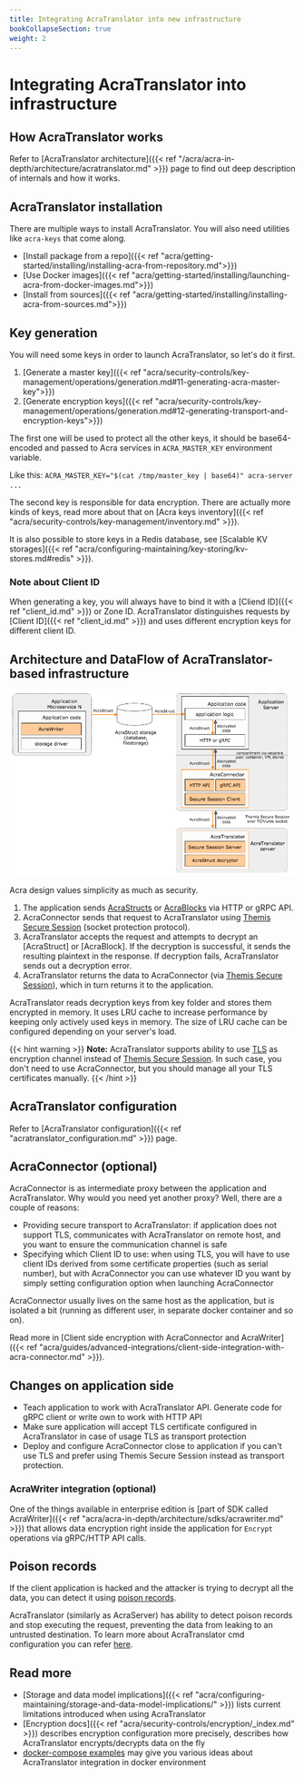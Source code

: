 ```yaml
---
title: Integrating AcraTranslator into new infrastructure
bookCollapseSection: true
weight: 2
---
```


# Integrating AcraTranslator into infrastructure

## How AcraTranslator works

Refer to [AcraTranslator architecture]({{< ref "/acra/acra-in-depth/architecture/acratranslator.md" >}}) page to find out
deep description of internals and how it works.

## AcraTranslator installation

There are multiple ways to install AcraTranslator.
You will also need utilities like `acra-keys` that come along.

* [Install package from a repo]({{< ref "acra/getting-started/installing/installing-acra-from-repository.md">}})
* [Use Docker images]({{< ref "acra/getting-started/installing/launching-acra-from-docker-images.md">}})
* [Install from sources]({{< ref "acra/getting-started/installing/installing-acra-from-sources.md">}})

## Key generation

You will need some keys in order to launch AcraTranslator, so let's do it first.

1. [Generate a master key]({{< ref "acra/security-controls/key-management/operations/generation.md#11-generating-acra-master-key">}})
2. [Generate encryption keys]({{< ref "acra/security-controls/key-management/operations/generation.md#12-generating-transport-and-encryption-keys">}})

The first one will be used to protect all the other keys,
it should be base64-encoded and passed to Acra services in `ACRA_MASTER_KEY` environment variable.

Like this: `ACRA_MASTER_KEY="$(cat /tmp/master_key | base64)" acra-server ...`

The second key is responsible for data encryption.
There are actually more kinds of keys, read more about that on
[Acra keys inventory]({{< ref "acra/security-controls/key-management/inventory.md" >}}).

It is also possible to store keys in a Redis database, see
[Scalable KV storages]({{< ref "acra/configuring-maintaining/key-storing/kv-stores.md#redis" >}}).

### Note about Client ID

When generating a key, you will always have to bind it with a [Cliend ID]({{< ref "client_id.md" >}}) or Zone ID.
AcraTranslator distinguishes requests by [Client ID]({{< ref "client_id.md" >}}) and uses different encryption keys for 
different client ID.

## Architecture and DataFlow of AcraTranslator-based infrastructure

![](/files/data-flow/acra-archi-translator-writer.png)

Acra design values simplicity as much as security.

1. The application sends [AcraStructs] or [AcraBlocks] via HTTP or gRPC API.
2. AcraConnector sends that request to AcraTranslator using [Themis Secure Session] (socket protection protocol).
3. AcraTranslator accepts the request and attempts to decrypt an [AcraStruct] or [AcraBlock]. If the decryption is
   successful, it sends the resulting plaintext in the response. If decryption fails, AcraTranslator sends out a
   decryption error.
4. AcraTranslator returns the data to AcraConnector (via [Themis Secure Session]), which in turn returns it to the application.

AcraTranslator reads decryption keys from key folder and stores them encrypted in memory. It uses LRU cache to increase
performance by keeping only actively used keys in memory. The size of LRU cache can be configured depending on your
server's load.

{{< hint warning >}}
**Note:**
AcraTranslator supports ability to use [TLS] as encryption channel instead of [Themis Secure Session].
In such case, you don't need to use AcraConnector, but you should manage all your TLS certificates manually.
{{< /hint >}}

## AcraTranslator configuration

Refer to [AcraTranslator configuration]({{< ref "acratranslator_configuration.md" >}}) page.

## AcraConnector (optional)

AcraConnector is as intermediate proxy between the application and AcraTranslator.
Why would you need yet another proxy? Well, there are a couple of reasons:

* Providing secure transport to AcraTranslator:
  if application does not support TLS, communicates with AcraTranslator on remote host, and you want to ensure the 
  communication channel is safe
* Specifying which Client ID to use:
  when using TLS, you will have to use client IDs derived from some certificate properties (such as serial number),
  but with AcraConnector you can use whatever ID you want by simply setting configuration option when launching AcraConnector

AcraConnector usually lives on the same host as the application, but is isolated a bit
(running as different user, in separate docker container and so on).

Read more in [Client side encryption with AcraConnector and AcraWriter]({{< ref "acra/guides/advanced-integrations/client-side-integration-with-acra-connector.md" >}}).

## Changes on application side

* Teach application to work with AcraTranslator API. Generate code for gRPC client or write own to work with HTTP API
* Make sure application will accept TLS certificate configured in AcraTranslator in case of usage TLS as transport protection
* Deploy and configure AcraConnector close to application if you can't use TLS and prefer using Themis Secure Session instead as transport protection.

### AcraWriter integration (optional)

One of the things available in enterprise edition is
[part of SDK called AcraWriter]({{< ref "acra/acra-in-depth/architecture/sdks/acrawriter.md" >}})
that allows data encryption right inside the application for `Encrypt` operations via gRPC/HTTP API calls.


## Poison records

If the client application is hacked and the attacker is trying to decrypt all the data, you can detect it using [poison records](/acra/security-controls/intrusion-detection/).

AcraTranslator (similarly as AcraServer) has ability to detect poison records and stop executing the request, 
preventing the data from leaking to an untrusted destination.
To learn more about AcraTranslator cmd configuration you can refer [here](/acra/configuring-maintaining/general-configuration/acra-translator/).

## Read more

* [Storage and data model implications]({{< ref "acra/configuring-maintaining/storage-and-data-model-implications/" >}})
  lists current limitations introduced when using AcraTranslator
* [Encryption docs]({{< ref "acra/security-controls/encryption/_index.md" >}})
  describes encryption configuration more precisely, describes how AcraTranslator encrypts/decrypts data on the fly
* [docker-compose examples](https://github.com/cossacklabs/acra/tree/master/docker)
  may give you various ideas about AcraTranslator integration in docker environment

[AcraTranslator]: /acra/configuring-maintaining/general-configuration/acra-translator/
[AcraStructs]: /acra/acra-in-depth/data-structures/acrastruct/
[AcraBlocks]: /acra/acra-in-depth/data-structures/acrablock/
[Themis Secure Session]: /themis/crypto-theory/cryptosystems/secure-session/
[TLS]: /acra/configuring-maintaining/general-configuration/acra-translator/#tls